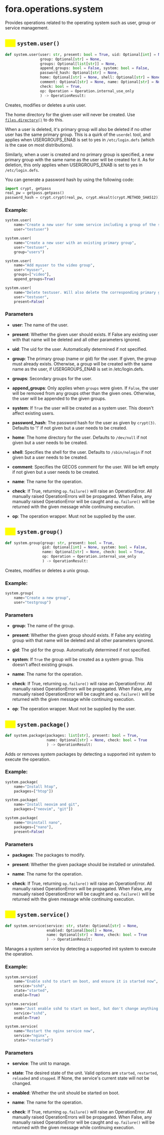 # fora.operations.system

Provides operations related to the operating system such as user, group or service management.

## <mark style="color:yellow;">def</mark> `system.user()`

```python
def system.user(user: str, present: bool = True, uid: Optional[int] = None, 
                group: Optional[str] = None, 
                groups: Optional[list[str]] = None, 
                append_groups: bool = False, system: bool = False, 
                password_hash: Optional[str] = None, 
                home: Optional[str] = None, shell: Optional[str] = None, 
                comment: Optional[str] = None, name: Optional[str] = None, 
                check: bool = True, 
                op: Operation = Operation.internal_use_only
                ) -> OperationResult:
```

Creates, modifies or deletes a unix user.

The home directory for the given user will never be created.
Use [`files.directory()`](api/fora/operations/files.md#def-files.directory) to do this.

When a user is deleted, it's primary group will also be deleted if no other user
has the same primary group. This is a quirk of the `userdel` tool, and applies when
USERGROUPS_ENAB is set to yes in `/etc/login.defs` (which is the case on most distributions).

Similarly, when a user is created and no primary group is specified, a new primary group with
the same name as the user will be created for it. As for deletion, this only applies when
USERGROUPS_ENAB is set to yes in `/etc/login.defs`.

You can generate a password hash by using the following code:

```python
import crypt, getpass
real_pw = getpass.getpass()
password_hash = crypt.crypt(real_pw, crypt.mksalt(crypt.METHOD_SHA512))
```

### Example:

```python
system.user(
    name="Create a new user for some service including a group of the same name",
    user="testuser")

system.user(
    name="Create a new user with an existing primary group",
    user="testuser",
    group="users")

system.user(
    name="Add myuser to the video group",
    user="myuser",
    groups=["video"],
    append_groups=True)

system.user(
    name="Delete testuser. Will also delete the corresponding primary group if it isn't used for anything else",
    user="testuser",
    present=False)
```

### Parameters

 -  **user**: The name of the user.

 -  **present**: Whether the given user should exists. If False any existing user with that name will be deleted and all other parameters ignored.

 -  **uid**: The uid for the user. Automatically determined if not specified.

 -  **group**: The primary group (name or gid) for the user. If given, the group must already exists.
    Otherwise, a group will be created with the same name as the user, if USERGROUPS_ENAB is set in /etc/login.defs.

 -  **groups**: Secondary groups for the user.

 -  **append_groups**: Only applies when `groups` were given.
    If `False`, the user will be removed from any groups other than the given ones.
    Otherwise, the user will be appended to the given groups.

 -  **system**: If `True` the user will be created as a system user. This doesn't affect existing users.

 -  **password_hash**: The password hash for the user as given by `crypt(3)`.
    Defaults to '!' if not given but a user needs to be created.

 -  **home**: The home directory for the user. Defaults to `/dev/null` if not given but a user needs to be created.

 -  **shell**: Specifies the shell for the user. Defaults to `/sbin/nologin` if not given but a user needs to be created.

 -  **comment**: Specifies the GECOS comment for the user. Will be left empty if not given but a user needs to be created.

 -  **name**: The name for the operation.

 -  **check**: If True, returning `op.failure()` will raise an OperationError. All manually raised
    OperationErrors will be propagated. When False, any manually raised OperationError will
    be caught and `op.failure()` will be returned with the given message while continuing execution.

 -  **op**: The operation wrapper. Must not be supplied by the user.

## <mark style="color:yellow;">def</mark> `system.group()`

```python
def system.group(group: str, present: bool = True, 
                 gid: Optional[int] = None, system: bool = False, 
                 name: Optional[str] = None, check: bool = True, 
                 op: Operation = Operation.internal_use_only
                 ) -> OperationResult:
```

Creates, modifies or deletes a unix group.

### Example:

```python
system.group(
    name="Create a new group",
    user="testgroup")
```

### Parameters

 -  **group**: The name of the group.

 -  **present**: Whether the given group should exists. If False any existing group with that name will be deleted and all other parameters ignored.

 -  **gid**: The gid for the group. Automatically determined if not specified.

 -  **system**: If `True` the group will be created as a system group. This doesn't affect existing groups.

 -  **name**: The name for the operation.

 -  **check**: If True, returning `op.failure()` will raise an OperationError. All manually raised
    OperationErrors will be propagated. When False, any manually raised OperationError will
    be caught and `op.failure()` will be returned with the given message while continuing execution.

 -  **op**: The operation wrapper. Must not be supplied by the user.

## <mark style="color:yellow;">def</mark> `system.package()`

```python
def system.package(packages: list[str], present: bool = True, 
                   name: Optional[str] = None, check: bool = True
                   ) -> OperationResult:
```

Adds or removes system packages by detecting a supported init system to execute the operation.

### Example:

```python
system.package(
    name="Install htop",
    packages=["htop"])

system.package(
    name="Install neovim and git",
    packages=["neovim", "git"])

system.package(
    name="Uninstall nano",
    packages=["nano"],
    present=False)
```

### Parameters

 -  **packages**: The packages to modify.

 -  **present**: Whether the given package should be installed or uninstalled.

 -  **name**: The name for the operation.

 -  **check**: If True, returning `op.failure()` will raise an OperationError. All manually raised
    OperationErrors will be propagated. When False, any manually raised OperationError will
    be caught and `op.failure()` will be returned with the given message while continuing execution.

## <mark style="color:yellow;">def</mark> `system.service()`

```python
def system.service(service: str, state: Optional[str] = None, 
                   enabled: Optional[bool] = None, 
                   name: Optional[str] = None, check: bool = True
                   ) -> OperationResult:
```

Manages a system service by detecting a supported init system to execute the operation.

### Example:

```python
system.service(
    name="Enable sshd to start on boot, and ensure it is started now",
    service="sshd",
    state="started",
    enable=True)

system.service(
    name="Just enable sshd to start on boot, but don't change anything about its current state",
    service="sshd",
    enable=True)

system.service(
    name="Restart the nginx service now",
    service="nginx",
    state="restarted")
```

### Parameters

 -  **service**: The unit to manage.

 -  **state**: The desired state of the unit. Valid options are `started`, `restarted`, `reloaded` and `stopped`.
    If None, the service's current state will not be changed.

 -  **enabled**: Whether the unit should be started on boot.

 -  **name**: The name for the operation.

 -  **check**: If True, returning `op.failure()` will raise an OperationError. All manually raised
    OperationErrors will be propagated. When False, any manually raised OperationError will
    be caught and `op.failure()` will be returned with the given message while continuing execution.
